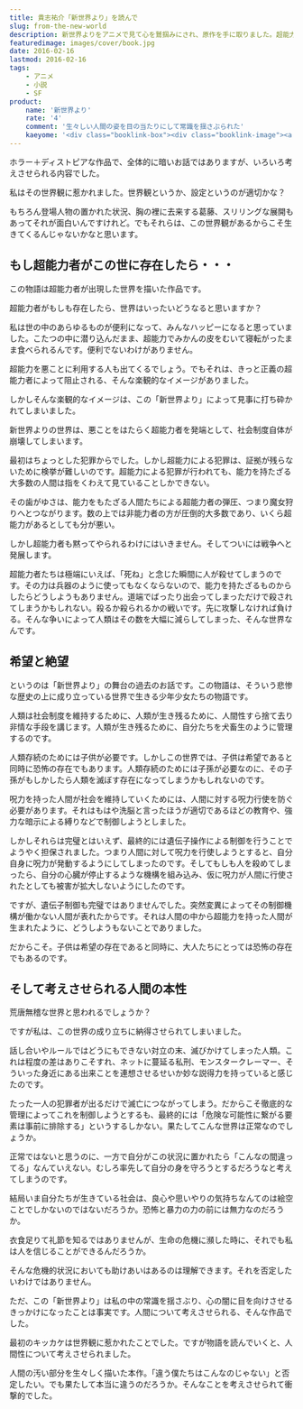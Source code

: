 ```yaml
---
title: 貴志祐介「新世界より」を読んで
slug: from-the-new-world
description: 新世界よりをアニメで見て心を鷲掴みにされ、原作を手に取りました。超能力なんて便利な能力があったら世界がハッピーになる、なんていう幻想を打ち砕かれ、さらには人間の醜い部分を目の当たりにして、人とは一体何なのだろうかと考えさせられる物語です。
featuredimage: images/cover/book.jpg
date: 2016-02-16
lastmod: 2016-02-16
tags: 
    - アニメ
    - 小説
    - SF
product:
    name: '新世界より'
    rate: '4'
    comment: '生々しい人間の姿を目の当たりにして常識を揺さぶられた'
    kaeyome: '<div class="booklink-box"><div class="booklink-image"><a href="https://www.amazon.co.jp/exec/obidos/asin/B009GXME5G/illusionspace-22/" target="_blank" rel="nofollow" ><img src="https://ecx.images-amazon.com/images/I/51k7B4UP7jL._SL160_.jpg" style="border: none;" /></a></div><div class="booklink-info"><div class="booklink-name"><a href="https://www.amazon.co.jp/exec/obidos/asin/B009GXME5G/illusionspace-22/" target="_blank" rel="nofollow" >新世界より(上) (講談社文庫)[Kindle版]</a><div class="booklink-powered-date">posted with <a href="https://yomereba.com" rel="nofollow" target="_blank">ヨメレバ</a></div></div><div class="booklink-detail">貴志祐介 講談社 2012-09-28    </div><div class="booklink-link2"><div class="shoplinkkindle"><a href="https://www.amazon.co.jp/exec/obidos/ASIN/B009GXME5G/illusionspace-22/" target="_blank" rel="nofollow" >Kindle</a></div><div class="shoplinkamazon"><a href="https://www.amazon.co.jp/exec/obidos/ASIN/4062768534/illusionspace-22/" target="_blank" rel="nofollow" >Amazon[書籍版]</a></div>                              	  	  	  	</div></div><div class="booklink-footer"></div></div>'
---
```


ホラー＋ディストピアな作品で、全体的に暗いお話ではありますが、いろいろ考えさせられる内容でした。

私はその世界観に惹かれました。世界観というか、設定というのが適切かな？

もちろん登場人物の置かれた状況、胸の裡に去来する葛藤、スリリングな展開もあってそれが面白いんですけれど。でもそれらは、この世界観があるからこそ生きてくるんじゃないかなと思います。

## もし超能力者がこの世に存在したら・・・

この物語は超能力者が出現した世界を描いた作品です。

超能力者がもしも存在したら、世界はいったいどうなると思いますか？

私は世の中のあらゆるものが便利になって、みんなハッピーになると思っていました。こたつの中に潜り込んだまま、超能力でみかんの皮をむいて寝転がったまま食べられるんです。便利でないわけがありません。

超能力を悪ことに利用する人も出てくるでしょう。でもそれは、きっと正義の超能力者によって阻止される、そんな楽観的なイメージがありました。

しかしそんな楽観的なイメージは、この「新世界より」によって見事に打ち砕かれてしまいました。

新世界よりの世界は、悪ことをはたらく超能力者を発端として、社会制度自体が崩壊してしまいます。

最初はちょっとした犯罪からでした。しかし超能力による犯罪は、証拠が残らないために検挙が難しいのです。超能力による犯罪が行われても、能力を持たざる大多数の人間は指をくわえて見ていることしかできない。

その歯がゆさは、能力をもたざる人間たちによる超能力者の弾圧、つまり魔女狩りへとつながります。数の上では非能力者の方が圧倒的大多数であり、いくら超能力があるとしても分が悪い。

しかし超能力者も黙ってやられるわけにはいきません。そしてついには戦争へと発展します。

超能力者たちは極端にいえば、「死ね」と念じた瞬間に人が殺せてしまうのです。その力は兵器のように使ってもなくならないので、能力を持たざるものからしたらどうしようもありません。道端でばったり出会ってしまっただけで殺されてしまうかもしれない。殺るか殺られるかの戦いです。先に攻撃しなければ負ける。そんな争いによって人類はその数を大幅に減らしてしまった、そんな世界なんです。


## 希望と絶望


というのは「新世界より」の舞台の過去のお話です。この物語は、そういう悲惨な歴史の上に成り立っている世界で生きる少年少女たちの物語です。

人類は社会制度を維持するために、人類が生き残るために、人間性すら捨て去り非情な手段を講じます。人類が生き残るために、自分たちを犬畜生のように管理するのです。

人類存続のためには子供が必要です。しかしこの世界では、子供は希望であると同時に恐怖の存在でもあります。人類存続のためには子孫が必要なのに、その子孫がもしかしたら人類を滅ぼす存在になってしまうかもしれないのです。

呪力を持った人間が社会を維持していくためには、人間に対する呪力行使を防ぐ必要があります。それはもはや洗脳と言ったほうが適切であるほどの教育や、強力な暗示による縛りなどで制御しようとしました。

しかしそれらは完璧とはいえず、最終的には遺伝子操作による制御を行うことでようやく担保されました。つまり人間に対して呪力を行使しようとすると、自分自身に呪力が発動するようにしてしまったのです。そしてもしも人を殺めてしまったら、自分の心臓が停止するような機構を組み込み、仮に呪力が人間に行使されたとしても被害が拡大しないようにしたのです。

ですが、遺伝子制御も完璧ではありませんでした。突然変異によってその制御機構が働かない人間が表れたからです。それは人間の中から超能力を持った人間が生まれたように、どうしようもないことでありました。

だからこそ。子供は希望の存在であると同時に、大人たちにとっては恐怖の存在でもあるのです。

## そして考えさせられる人間の本性

荒唐無稽な世界と思われるでしょうか？

ですが私は、この世界の成り立ちに納得させられてしまいました。

話し合いやルールではどうにもできない対立の末、滅びかけてしまった人類。これは程度の差はありこそすれ、ネットに蔓延る私刑、モンスタークレーマー、そういった身近にある出来ことを連想させるせいか妙な説得力を持っていると感じたのです。

たった一人の犯罪者が出るだけで滅亡につながってしまう。だからこそ徹底的な管理によってこれを制御しようとするも、最終的には「危険な可能性に繋がる要素は事前に排除する」というするしかない。果たしてこんな世界は正常なのでしょうか。

正常ではないと思うのに、一方で自分がこの状況に置かれたら「こんなの間違ってる」なんていえない。むしろ率先して自分の身を守ろうとするだろうなと考えてしまうのです。

結局いま自分たちが生きている社会は、良心や思いやりの気持ちなんてのは絵空ことでしかないのではないだろうか。恐怖と暴力の力の前には無力なのだろうか。

衣食足りて礼節を知るではありませんが、生命の危機に瀕した時に、それでも私は人を信じることができるんだろうか。

そんな危機的状況においても助けあいはあるのは理解できます。それを否定したいわけではありません。

ただ、この「新世界より」は私の中の常識を揺さぶり、心の闇に目を向けさせるきっかけになったことは事実です。人間について考えさせられる、そんな作品でした。

最初のキッカケは世界観に惹かれたことでした。ですが物語を読んでいくと、人間性について考えさせられました。

人間の汚い部分を生々しく描いた本作。「違う僕たちはこんなのじゃない」と否定したい。でも果たして本当に違うのだろうか。そんなことを考えさせられて衝撃的でした。
